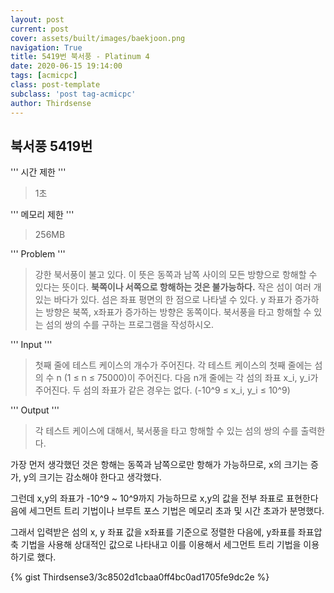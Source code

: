 ```yaml
---
layout: post
current: post
cover: assets/built/images/baekjoon.png
navigation: True
title: 5419번 북서풍 - Platinum 4
date: 2020-06-15 19:14:00
tags: [acmicpc]
class: post-template
subclass: 'post tag-acmicpc'
author: Thirdsense
---
```




## 북서풍 5419번


'''
시간 제한
'''
> 1초

'''
메모리 제한
'''
> 256MB


'''
Problem
'''
> 강한 북서풍이 불고 있다. 이 뜻은 동쪽과 남쪽 사이의 모든 방향으로 항해할 수 있다는 뜻이다. **북쪽이나 서쪽으로 항해하는 것은 불가능하다.**
> 작은 섬이 여러 개 있는 바다가 있다. 섬은 좌표 평면의 한 점으로 나타낼 수 있다. y 좌표가 증가하는 방향은 북쪽, x좌표가 증가하는 방향은 동쪽이다. 북서풍을 타고 항해할 수 있는 섬의 쌍의 수를 구하는 프로그램을 작성하시오.

'''
Input
'''
> 첫째 줄에 테스트 케이스의 개수가 주어진다.
> 각 테스트 케이스의 첫째 줄에는 섬의 수 n (1 ≤ n ≤ 75000)이 주어진다. 다음 n개 줄에는 각 섬의 좌표 x_i, y_i가 주어진다. 두 섬의 좌표가 같은 경우는 없다. (-10^9 ≤ x_i, y_i ≤ 10^9)

'''
Output
'''
> 각 테스트 케이스에 대해서, 북서풍을 타고 항해할 수 있는 섬의 쌍의 수를 출력한다.

가장 먼저 생각했던 것은 항해는 동쪽과 남쪽으로만 항해가 가능하므로, x의 크기는 증가, y의 크기는 감소해야 한다고 생각했다.

그런데 x,y의 좌표가 -10^9 ~ 10^9까지 가능하므로 x,y의 값을 전부 좌표로 표현한다음에 세그먼트 트리 기법이나 브루트 포스 기법은 메모리 초과 및 시간 초과가 분명했다.

그래서 입력받은 섬의 x, y 좌표 값을 x좌표를 기준으로 정렬한 다음에, y좌표를 좌표압축 기법을 사용해 상대적인 값으로 나타내고 이를 이용해서 세그먼트 트리 기법을 이용하기로 했다.

{% gist Thirdsense3/3c8502d1cbaa0ff4bc0ad1705fe9dc2e %}